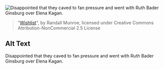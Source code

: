 ![Disappointed that they caved to fan pressure and went with Ruth Bader Ginsburg over Elena Kagan.](https://imgs.xkcd.com/comics/wishlist.png)
> "[Wishlist](https://xkcd.com/2069/)", by Randall Munroe, licensed under Creative Commons Attribution-NonCommercial 2.5 License

## Alt Text
Disappointed that they caved to fan pressure and went with Ruth Bader Ginsburg over Elena Kagan.
